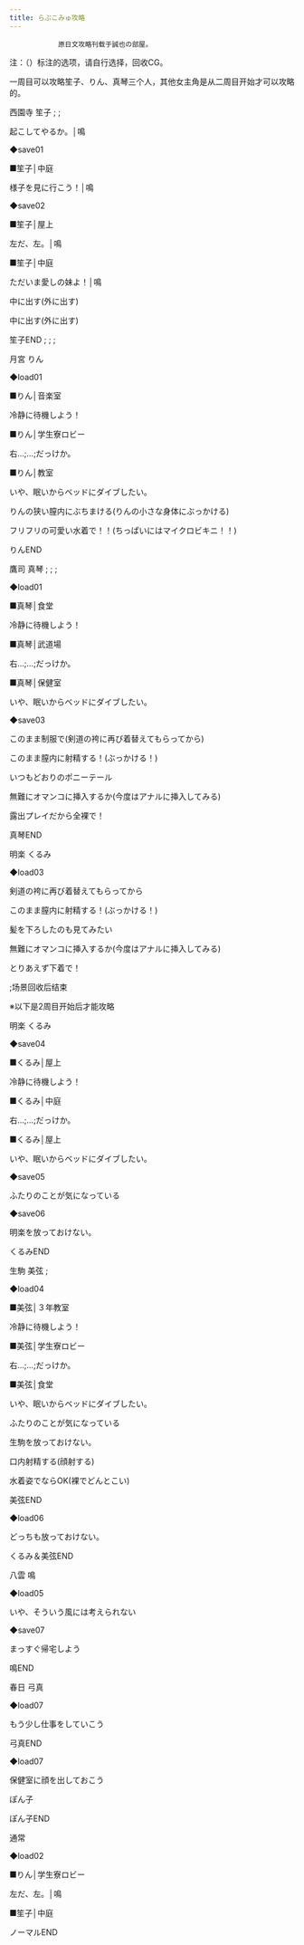 ```yaml
---
title: らぶこみゅ攻略
---
```


                原日文攻略刊载于誠也の部屋。



注：（）标注的选项，请自行选择，回收CG。



一周目可以攻略笙子、りん、真琴三个人，其他女主角是从二周目开始才可以攻略的。



西園寺 笙子 ; ;

起こしてやるか。│鳴

◆save01

■笙子│中庭

様子を見に行こう！│鳴

◆save02

■笙子│屋上

左だ、左。│鳴

■笙子│中庭

ただいま愛しの妹よ！│鳴

中に出す(外に出す)

中に出す(外に出す)

笙子END ; ;  ;



月宮 りん



◆load01

■りん│音楽室

冷静に待機しよう！

■りん│学生寮ロビー

右…;…;だっけか。

■りん│教室

いや、眠いからベッドにダイブしたい。

りんの狭い膣内にぶちまける(りんの小さな身体にぶっかける)

フリフリの可愛い水着で！！(ちっぱいにはマイクロビキニ！！)

りんEND



鷹司 真琴 ; ;  ;

◆load01

■真琴│食堂

冷静に待機しよう！

■真琴│武道場

右…;…;だっけか。

■真琴│保健室

いや、眠いからベッドにダイブしたい。

◆save03

このまま制服で(剣道の袴に再び着替えてもらってから)

このまま膣内に射精する！(ぶっかける！)

いつもどおりのポニーテール

無難にオマンコに挿入するか(今度はアナルに挿入してみる)

露出プレイだから全裸で！

真琴END



明楽 くるみ

◆load03

剣道の袴に再び着替えてもらってから

このまま膣内に射精する！(ぶっかける！)

髪を下ろしたのも見てみたい

無難にオマンコに挿入するか(今度はアナルに挿入してみる)

とりあえず下着で！



 ;场景回收后结束



※以下是2周目开始后才能攻略



明楽 くるみ

◆save04

■くるみ│屋上

冷静に待機しよう！

■くるみ│中庭

右…;…;だっけか。

■くるみ│屋上

いや、眠いからベッドにダイブしたい。

◆save05

ふたりのことが気になっている

◆save06

明楽を放っておけない。

くるみEND



生駒 美弦  ;

◆load04

■美弦│３年教室

冷静に待機しよう！

■美弦│学生寮ロビー

右…;…;だっけか。

■美弦│食堂

いや、眠いからベッドにダイブしたい。

ふたりのことが気になっている

生駒を放っておけない。

口内射精する(顔射する)

水着姿でならOK(裸でどんとこい)

美弦END

◆load06

どっちも放っておけない。

くるみ＆美弦END



八雲 鳴



◆load05

いや、そういう風には考えられない

◆save07

まっすぐ帰宅しよう

鳴END



春日 弓真



◆load07

もう少し仕事をしていこう

弓真END

◆load07

保健室に顔を出しておこう



ぽん子

ぽん子END



通常



◆load02

■りん│学生寮ロビー

左だ、左。│鳴

■笙子│中庭

ノーマルEND


              
